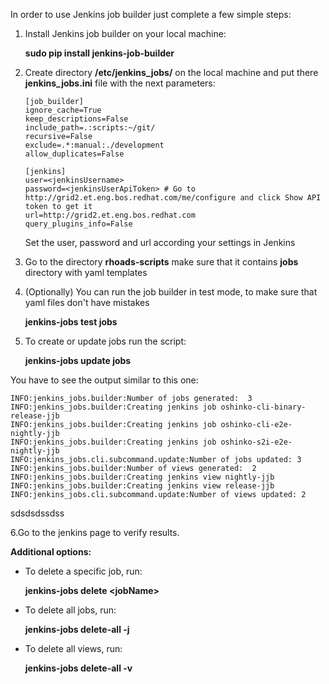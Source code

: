 In order to use Jenkins job builder just complete a few simple steps:


1. Install Jenkins job builder on your local machine: 

    **sudo pip install jenkins-job-builder**

2. Create directory **/etc/jenkins_jobs/** on the local machine and put there **jenkins_jobs.ini** file with the next parameters:
  
       [job_builder]
       ignore_cache=True
       keep_descriptions=False
       include_path=.:scripts:~/git/
       recursive=False
       exclude=.*:manual:./development
       allow_duplicates=False
           
       [jenkins]
       user=<jenkinsUsername>
       password=<jenkinsUserApiToken> # Go to http://grid2.et.eng.bos.redhat.com/me/configure and click Show API token to get it
       url=http://grid2.et.eng.bos.redhat.com
       query_plugins_info=False
            
     Set the user, password and url according your settings in Jenkins

3. Go to the directory **rhoads-scripts** make sure that it contains **jobs** directory with yaml templates

4. (Optionally) You can run the job builder in test mode, to make sure that yaml files don't have mistakes 

   **jenkins-jobs test jobs**

5. To create or update jobs run the script:
    
   **jenkins-jobs update jobs**

You have to see the output similar to this one:

    INFO:jenkins_jobs.builder:Number of jobs generated:  3
    INFO:jenkins_jobs.builder:Creating jenkins job oshinko-cli-binary-release-jjb 
    INFO:jenkins_jobs.builder:Creating jenkins job oshinko-cli-e2e-nightly-jjb
    INFO:jenkins_jobs.builder:Creating jenkins job oshinko-s2i-e2e-nightly-jjb
    INFO:jenkins_jobs.cli.subcommand.update:Number of jobs updated: 3
    INFO:jenkins_jobs.builder:Number of views generated:  2
    INFO:jenkins_jobs.builder:Creating jenkins view nightly-jjb
    INFO:jenkins_jobs.builder:Creating jenkins view release-jjb
    INFO:jenkins_jobs.cli.subcommand.update:Number of views updated: 2
 
 
 
sdsdsdssdss 
 
6.Go to the jenkins page to verify results.


   **Additional options:**
    
  * To delete a specific job, run: 
    
    **jenkins-jobs delete \<jobName>**
    
  * To delete all jobs, run: 
 
    **jenkins-jobs delete-all -j**
    
  * To delete all views, run: 
    
    **jenkins-jobs delete-all -v**